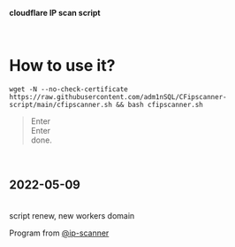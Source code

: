 **cloudflare IP scan script**  

</br>  

How to use it?
=================================================================================================================================
    wget -N --no-check-certificate https://raw.githubusercontent.com/adm1nSQL/CFipscanner-script/main/cfipscanner.sh && bash cfipscanner.sh
  


  
  > Enter  
  > Enter  
  done.
  
</br> 

2022-05-09
---------------------------------
</br>
script renew, new workers domain

</br>

Program from [@ip-scanner](https://github.com/ip-scanner/cloudflare)
